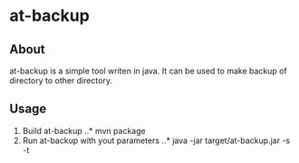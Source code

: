 # at-backup
## About
at-backup is a simple tool writen in java. It can be used to make backup of directory to other directory.
## Usage 
1. Build at-backup
..* mvn package
2. Run at-backup with yout parameters
..* java -jar target/at-backup.jar -s <source-dir> -t <target-dir>

